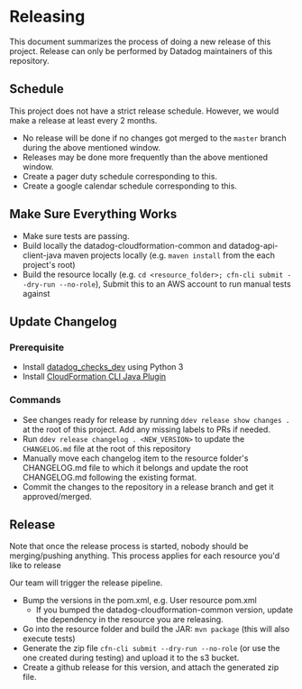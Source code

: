 # Releasing

This document summarizes the process of doing a new release of this project.
Release can only be performed by Datadog maintainers of this repository.

## Schedule
This project does not have a strict release schedule. However, we would make a release at least every 2 months.
  - No release will be done if no changes got merged to the `master` branch during the above mentioned window.
  - Releases may be done more frequently than the above mentioned window.
  - Create a pager duty schedule corresponding to this.
  - Create a google calendar schedule corresponding to this.

## Make Sure Everything Works

* Make sure tests are passing.
* Build locally the datadog-cloudformation-common and datadog-api-client-java maven projects locally (e.g. `maven install` from the each project's root)
* Build the resource locally (e.g. `cd <resource_folder>; cfn-cli submit --dry-run --no-role`), Submit this to an AWS account to run manual tests against

## Update Changelog

### Prerequisite

- Install [datadog_checks_dev](https://datadog-checks-base.readthedocs.io/en/latest/datadog_checks_dev.cli.html#installation) using Python 3
- Install [CloudFormation CLI Java Plugin](https://github.com/aws-cloudformation/cloudformation-cli-java-plugin/releases)

### Commands

- See changes ready for release by running `ddev release show changes .` at the root of this project. Add any missing labels to PRs if needed.
- Run `ddev release changelog . <NEW_VERSION>` to update the `CHANGELOG.md` file at the root of this repository
- Manually move each changelog item to the resource folder's CHANGELOG.md file to which it belongs and update the root CHANGELOG.md following the existing format.
- Commit the changes to the repository in a release branch and get it approved/merged.

## Release

Note that once the release process is started, nobody should be merging/pushing anything. This process applies for each resource you'd like to release

Our team will trigger the release pipeline.

* Bump the versions in the pom.xml, e.g. User resource pom.xml
  * If you bumped the datadog-cloudformation-common version, update the       dependency in the resource you are releasing.
* Go into the resource folder and build the JAR: `mvn package` (this will also execute tests)
* Generate the zip file `cfn-cli submit --dry-run --no-role` (or use the one created during testing) and upload it to the s3 bucket.
* Create a github release for this version, and attach the generated zip file.
